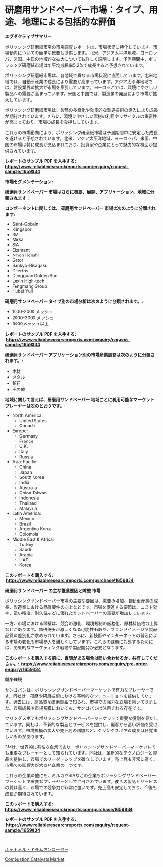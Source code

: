 <p><h1>研磨用サンドペーパー市場：タイプ、用途、地理による包括的な評価</h1></p><p><strong>エグゼクティブサマリー</strong></p>
<p><p>ポリッシング研磨紙市場の市場調査レポートは、市場状況に特化しています。市場動向についての簡単な概要も提供します。北米、アジア太平洋地域、ヨーロッパ、米国、中国の地域的な拡大についても詳しく説明します。予測期間中、ポリッシング研磨紙市場は年平均成長率5.2%で成長すると予想されています。</p><p>ポリッシング研磨紙市場は、各地域で異なる市場状況に直面しています。北米地域では、自動車産業の成長により需要が高まっています。アジア太平洋地域では、建設業界の拡大が市場を牽引しています。ヨーロッパでは、環境にやさしい製品への需要が高まっています。米国と中国では、製造業の発展により市場が拡大しています。</p><p>ポリッシング研磨紙市場は、製品の多様化や効率的な製造技術の導入により成長が期待されています。さらに、環境にやさしい素材の利用やリサイクルの重要性が高まっており、市場の成長を後押ししています。</p><p>これらの市場動向により、ポリッシング研磨紙市場は予測期間中に安定した成長を遂げると予想されています。北米、アジア太平洋地域、ヨーロッパ、米国、中国の市場は特に成長が見込まれており、投資家や企業にとって魅力的な機会が提供されています。</p></p>
<p><strong>レポートのサンプル PDF を入手する: <a href="https://www.reliableresearchreports.com/enquiry/request-sample/1659834">https://www.reliableresearchreports.com/enquiry/request-sample/1659834</a></strong></p>
<p><strong>市場セグメンテーション:</strong></p>
<p><strong> 研磨用サンドペーパー 市場はさらに概要、展開、アプリケーション、地域に分類されます :</strong></p>
<p><strong>コンポーネントに関しては、 研磨用サンドペーパー 市場は次のように分類されます: &nbsp;</strong></p>
<p><ul><li>Saint-Gobain</li><li>Klingspor</li><li>3M</li><li>Mirka</li><li>SIA</li><li>Ekamant</li><li>Nihon Kenshi</li><li>Gator</li><li>Sankyo-Rikagaku</li><li>Deerfos</li><li>Dongguan Golden Sun</li><li>Luxin High-tech</li><li>Fengmang Group</li><li>Hubei Yuli</li></ul></p>
<p><strong> 研磨用サンドペーパー タイプ別の市場分析は次のように分類されます。:</strong></p>
<p><ul><li>1000-2000 メッシュ</li><li>2000-3000 メッシュ</li><li>3000メッシュ以上</li></ul></p>
<p><strong>レポートのサンプル PDF を入手する: &nbsp;<a href="https://www.reliableresearchreports.com/enquiry/request-sample/1659834">https://www.reliableresearchreports.com/enquiry/request-sample/1659834</a></strong></p>
<p><strong> 研磨用サンドペーパー アプリケーション別の市場産業調査は次のように分類されます。:</strong></p>
<p><ul><li>木材</li><li>メタル</li><li>鉱石</li><li>その他</li></ul></p>
<p><strong>地域に関して言えば、研磨用サンドペーパー 地域ごとに利用可能なマーケットプレーヤーは次のとおりです。:</strong></p>
<p><ul>
    <li>
        North America:
        <ul>
            <li>United States</li>
            <li>Canada</li>
        </ul>
    </li>
    <li>
        Europe:
        <ul>
            <li>Germany</li>
            <li>France</li>
            <li>U.K.</li>
            <li>Italy</li>
            <li>Russia</li>
        </ul>
    </li>
    <li>
        Asia-Pacific:
        <ul>
            <li>China</li>
            <li>Japan</li>
            <li>South Korea</li>
            <li>India</li>
            <li>Australia</li>
            <li>China Taiwan</li>
            <li>Indonesia</li>
            <li>Thailand</li>
            <li>Malaysia</li>
        </ul>
    </li>
    <li>
        Latin America:
        <ul>
            <li>Mexico</li>
            <li>Brazil</li>
            <li>Argentina Korea</li>
            <li>Colombia</li>
        </ul>
    </li>
    <li>
        Middle East & Africa:
        <ul>
            <li>Turkey</li>
            <li>Saudi</li>
            <li>Arabia</li>
            <li>UAE</li>
            <li>Korea</li>
        </ul>
    </li>
    </ul></p>
<p><strong>このレポートを購入する: &nbsp;<a href="https://www.reliableresearchreports.com/purchase/1659834">https://www.reliableresearchreports.com/purchase/1659834</a></strong></p>
<p><strong>研磨用サンドペーパー の主な推進要因と障壁 市場</strong></p>
<p><p>ポリッシングサンドペーパー市場の主要な要因は、需要の増加、自動車産業の成長、製造業における品質要件の向上などです。市場を促進する要因は、コスト効率、高い精度、耐久性などに優れたサンドペーパーの需要が増加しています。</p><p>一方、市場における障壁は、競合の激化、環境規制の厳格化、原材料価格の上昇などがあります。価格競争が激しくなる可能性もあり、ブランドイメージや製品品質の差別化が求められています。さらに、新技術やインターネットの普及による市場の変化も市場参入を難しくしています。これらの課題に対処するためには、効果的なマーケティング戦略や製品開発が必要となります。</p></p>
<p><strong>このレポートを購入する前に、質問がある場合は問い合わせるか、共有してください。:&nbsp; <a href="https://www.reliableresearchreports.com/enquiry/pre-order-enquiry/1659834">https://www.reliableresearchreports.com/enquiry/pre-order-enquiry/1659834</a></strong></p>
<p><strong>競争環境</strong></p>
<p><p>サンゴバンは、ポリッシングサンドペーパーマーケットで有力なプレーヤーです。同社は、研磨や研磨技術における革新的なソリューションを提供しています。過去には、高品質な研磨製品で知られ、市場での強力な立場を築いてきました。市場成長や市場規模においても、サンゴバンは注目される存在です。</p><p>クリングスポアもポリッシングサンドペーパーマーケットで重要な役割を果たしています。同社は、革新的な製品とサービスを提供し、顧客から高い評価を受けています。市場規模の拡大や売上高の増加など、クリングスポアの成長は目覚ましいものがあります。</p><p>3Mは、世界的に有名な企業であり、ポリッシングサンドペーパーマーケットでも重要なプレーヤーとして知られています。同社は、革新的なテクノロジーと製品を提供し、市場でのリーダーシップを確立しています。売上高も非常に高く、市場での影響力が大きい企業の一つです。</p><p>これらの企業の他にも、ミルカやSIAなどの企業もポリッシングサンドペーパーマーケットで重要なプレーヤーとして注目されています。彼らの製品とサービスの質は高く、市場での競争力が非常に強いです。売上高も安定しており、今後も成長が期待されています。</p></p>
<p><strong>このレポートを購入する: &nbsp; <a href="https://www.reliableresearchreports.com/purchase/1659834">https://www.reliableresearchreports.com/purchase/1659834</a></strong></p>
<p><strong>レポートのサンプル PDF を入手する: &nbsp;<a href="https://www.reliableresearchreports.com/enquiry/request-sample/1659834">https://www.reliableresearchreports.com/enquiry/request-sample/1659834</a></strong><strong></strong></p>
<p>&nbsp;</p>
<p><p><a href="https://github.com/SarahFahey88/Market-Research-Report-List-1/blob/main/771365012835.md">ホットメルトドラムアンローダー</a></p><p><a href="https://pretty-mail-caf.notion.site/Combustion-Catalysts-Market-Research-Report-Unlocks-Analysis-on-the-Market-Financial-Status-Market--4ae8723ce4514b7e940f5cbffee37b5b">Combustion Catalysts Market</a></p></p>